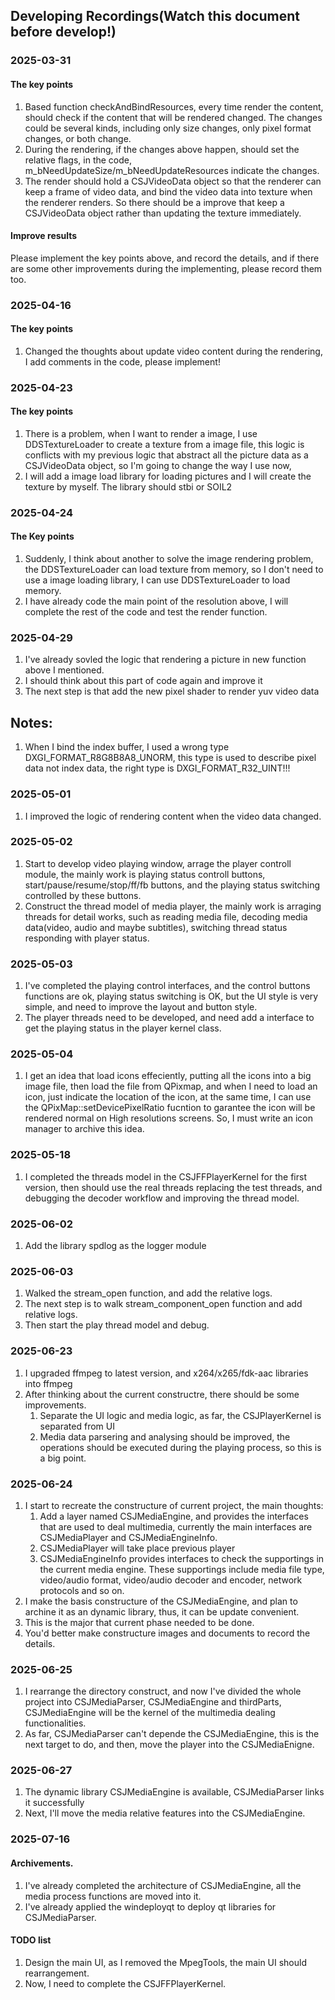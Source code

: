 ## Developing Recordings(Watch this document before develop!)

### 2025-03-31
#### The key points
1. Based function checkAndBindResources, every time render the content, should check if the content that will be rendered changed. The changes could be several kinds, including only size changes, only pixel format changes, or both change.
2. During the rendering, if the changes above happen, should set the relative flags, in the code, m_bNeedUpdateSize/m_bNeedUpdateResources indicate the changes.
3. The render should hold a CSJVideoData object so that the renderer can keep a frame of video data, and bind the video data into texture when the renderer renders. So there should be a improve that keep a CSJVideoData object rather than updating the texture immediately.

#### Improve results
Please implement the key points above, and record the details, and if there are some other improvements during the implementing, please record them too.

### 2025-04-16
#### The key points
1. Changed the thoughts about update video content during the rendering, I add comments in the code, please implement!

### 2025-04-23
#### The key points
1. There is a problem, when I want to render a image, I use DDSTextureLoader to create a texture from a image file, this logic is conflicts with my previous logic that abstract all the picture data as a CSJVideoData object, so I'm going to change the way I use now,
2. I will add a image load library for loading pictures and I will create the texture by myself. The library should stbi or SOIL2

### 2025-04-24
#### The Key points
1. Suddenly, I think about another to solve the image rendering problem, the DDSTextureLoader can load texture from memory, so I don't need to use a image loading library, I can use DDSTextureLoader to load memory.
2. I have already code the main point of the resolution above, I will complete the rest of the code and test the render function.

### 2025-04-29
1. I've already sovled the logic that rendering a picture in new function above I mentioned.
2. I should think about this part of code again and improve it
3. The next step is that add the new pixel shader to render yuv video data

## Notes:
1. When I bind the index buffer, I used a wrong type DXGI_FORMAT_R8G8B8A8_UNORM, this type is used to describe pixel data not index data, the right type is DXGI_FORMAT_R32_UINT!!!

### 2025-05-01
1. I improved the logic of rendering content when the video data changed.

### 2025-05-02
1. Start to develop video playing window, arrage the player controll module, the mainly work is playing status controll buttons, start/pause/resume/stop/ff/fb buttons, and the playing status switching controlled by these buttons.
2. Construct the thread model of media player, the mainly work is arraging threads for detail works, such as reading media file, decoding media data(video, audio and maybe subtitles), switching thread status responding with player status.

### 2025-05-03
1. I've completed the playing control interfaces, and the control buttons functions are ok, playing status switching is OK, but the UI style is very simple, and need to improve the layout and button style.
2. The player threads need to be developed, and need add a interface to get the playing status in the player kernel class.

### 2025-05-04
1. I get an idea that load icons effeciently, putting all the icons into a big image file, then load the file from QPixmap, and when I need to load an icon, just indicate the location of the icon, at the same time, I can use the QPixMap::setDevicePixelRatio fucntion to garantee the icon will be rendered normal on High resolutions screens. So, I must write an icon manager to archive this idea. 

### 2025-05-18
1. I completed the threads model in the CSJFFPlayerKernel for the first version, then should use the real threads replacing the test threads, and debugging the decoder workflow and improving the thread model.

### 2025-06-02
1. Add the library spdlog as the logger module

### 2025-06-03
1. Walked the stream_open function, and add the relative logs.
2. The next step is to walk stream_component_open function and add relative logs.
3. Then start the play thread model and debug.

### 2025-06-23
1. I upgraded ffmpeg to latest version, and x264/x265/fdk-aac libraries into ffmpeg
2. After thinking about the current constructre, there should be some improvements.
    1. Separate the UI logic and media logic, as far, the CSJPlayerKernel is separated from UI
    2. Media data parsering and analysing should be improved, the operations should be executed during the playing process, so this is a big point.

### 2025-06-24
1. I start to recreate the constructure of current project, the main thoughts:
    1. Add a layer named CSJMediaEngine, and provides the interfaces that are used to deal multimedia, currently the main interfaces are CSJMediaPlayer and CSJMediaEngineInfo. 
    2. CSJMediaPlayer will take place previous player
    3. CSJMediaEngineInfo provides interfaces to check the supportings in the current media engine. These supportings include media file type, video/audio format, video/audio decoder and encoder, network protocols and so on.
2. I make the basis constructure of the CSJMediaEngine, and plan to archine it as an dynamic library, thus, it can be update convenient.
3. This is the major that current phase needed to be done.
4. You'd better make constructure images and documents to record the details.

### 2025-06-25
1. I rearrange the directory construct, and now I've divided the whole project into CSJMediaParser, CSJMediaEngine and thirdParts, CSJMediaEngine will be the kernel of the multimedia dealing functionalities.
2. As far, CSJMediaParser can't depende the CSJMediaEngine, this is the next target to do, and then, move the player into the CSJMediaEnigne.

### 2025-06-27
1. The dynamic library CSJMediaEngine is available, CSJMediaParser links it successfully
2. Next, I'll move the media relative features into the CSJMediaEngine.

### 2025-07-16
#### Archivements.
1. I've already completed the architecture of CSJMediaEngine, all the media process functions are moved into it.
2. I've already applied the windeployqt to deploy qt libraries for CSJMediaParser.

#### TODO list
1. Design the main UI, as I removed the MpegTools, the main UI should rearrangement.
2. Now, I need to complete the CSJFFPlayerKernel.